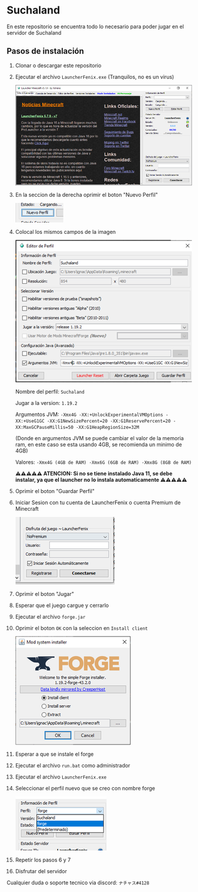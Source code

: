 # Suchaland

En este repositorio se encuentra todo lo necesario para poder jugar en el servidor de Suchaland

## Pasos de instalación

1. Clonar o descargar este repositorio
2. Ejecutar el archivo `LauncherFenix.exe` (Tranquilos, no es un virus)
   
    ![](img/2022-12-16-17-54-43.png)

3. En la seccion de la derecha oprimir el boton "Nuevo Perfil"
   
    ![](img/2022-12-16-17-57-36.png)

4. Colocal los mismos campos de la imagen

    ![](img/2022-12-16-18-21-35.png)

    Nombre del perfil: `Suchaland`

    Jugar a la version: `1.19.2`

    Argumentos JVM: `-Xmx4G -XX:+UnlockExperimentalVMOptions -XX:+UseG1GC -XX:G1NewSizePercent=20 -XX:G1ReservePercent=20 -XX:MaxGCPauseMillis=50 -XX:G1HeapRegionSize=32M`

    (Donde en argumentos JVM se puede cambiar el valor de la memoria ram, en este caso se esta usando 4GB, se recomienda un minimo de 4GB) 

    Valores: `-Xmx4G (4GB de RAM) -Xmx6G (6GB de RAM) -Xmx8G (8GB de RAM)`

    
    **⚠⚠⚠⚠⚠ ATENCION: Si no se tiene instalado Java 11, se debe instalar, ya que el launcher no lo instala automaticamente ⚠⚠⚠⚠⚠**


5. Oprimir el boton "Guardar Perfil"

6. Iniciar Sesion con tu cuenta de LauncherFenix o cuenta Premium de Minecraft

    ![](img/2022-12-16-18-56-11.png)

7. Oprimir el boton "Jugar"

8. Esperar que el juego cargue y cerrarlo

9. Ejecutar el archivo `forge.jar`
    
10. Oprimir el boton `OK` con la seleccion en `Install client`
    
    ![](img/2022-12-16-18-58-30.png)

11. Esperar a que se instale el forge
12. Ejecutar el archivo `run.bat` como administrador
13. Ejecutar el archivo `LauncherFenix.exe`
14. Seleccionar el perfil nuevo que se creo con nombre forge
    
    ![](img/2022-12-16-19-02-52.png)

15. Repetir los pasos 6 y 7
    
16. Disfrutar del servidor

Cualquier duda o soporte tecnico via discord: `ナチャス#4128`
